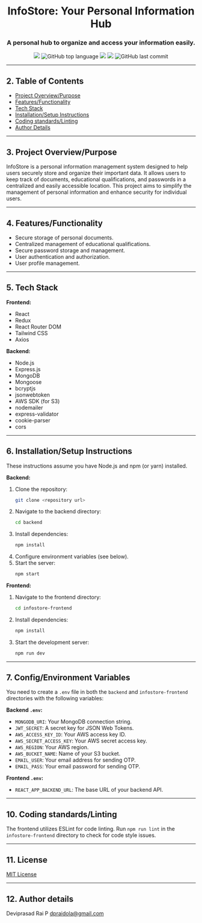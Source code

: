 <div align='center'>
  <h1 align='center'>InfoStore: Your Personal Information Hub</h1>
  <h3 align='center'>A personal hub to organize and access your information easily.</h3>

  <img src='https://img.shields.io/badge/License-MIT-blue.svg' />
  <img alt="GitHub top language" src="https://img.shields.io/github/languages/top/devi5040/infostore_MERN">
  <img src='https://img.shields.io/badge/Frontend-React-blue' />
  <img src='https://img.shields.io/badge/Backend-Node.js-green' />
   <img alt="GitHub last commit" src="https://img.shields.io/github/last-commit/devi5040/infostore_MERN">
  
</div>

---

## 2. Table of Contents

* [Project Overview/Purpose](#project-overviewpurpose)
* [Features/Functionality](#featuresfunctionality)
* [Tech Stack](#tech-stack)
* [Installation/Setup Instructions](#installationsetup-instructions)
* [Coding standards/Linting](#coding-standardslinting)
* [Author Details](#author-details)


---

## 3. Project Overview/Purpose

InfoStore is a personal information management system designed to help users securely store and organize their important data.  It allows users to keep track of documents, educational qualifications, and passwords in a centralized and easily accessible location.  This project aims to simplify the management of personal information and enhance security for individual users.


---

## 4. Features/Functionality

* Secure storage of personal documents.
* Centralized management of educational qualifications.
* Secure password storage and management.
* User authentication and authorization.
* User profile management.


---

## 5. Tech Stack

**Frontend:**

* React
* Redux
* React Router DOM
* Tailwind CSS
* Axios


**Backend:**

* Node.js
* Express.js
* MongoDB
* Mongoose
* bcryptjs
* jsonwebtoken
* AWS SDK (for S3)
* nodemailer
* express-validator
* cookie-parser
* cors


---

## 6. Installation/Setup Instructions

These instructions assume you have Node.js and npm (or yarn) installed.

**Backend:**

1. Clone the repository:
   ```sh
   git clone <repository url>
   ```
2. Navigate to the backend directory:
   ```sh
   cd backend
   ```
3. Install dependencies:
   ```sh
   npm install
   ```
4. Configure environment variables (see below).
5. Start the server:
   ```sh
   npm start
   ```

**Frontend:**

1. Navigate to the frontend directory:
   ```sh
   cd infostore-frontend
   ```
2. Install dependencies:
   ```sh
   npm install
   ```
3. Start the development server:
   ```sh
   npm run dev
   ```


---

## 7. Config/Environment Variables

You need to create a `.env` file in both the `backend` and `infostore-frontend` directories with the following variables:


**Backend `.env`:**

* `MONGODB_URI`: Your MongoDB connection string.
* `JWT_SECRET`: A secret key for JSON Web Tokens.
* `AWS_ACCESS_KEY_ID`: Your AWS access key ID.
* `AWS_SECRET_ACCESS_KEY`: Your AWS secret access key.
* `AWS_REGION`: Your AWS region.
* `AWS_BUCKET_NAME`: Name of your S3 bucket.
* `EMAIL_USER`: Your email address for sending OTP.
* `EMAIL_PASS`: Your email password for sending OTP.


**Frontend `.env`:**

* `REACT_APP_BACKEND_URL`: The base URL of your backend API.


---

## 10. Coding standards/Linting

The frontend utilizes ESLint for code linting.  Run `npm run lint` in the `infostore-frontend` directory to check for code style issues.


---

## 11. License

[MIT License](LICENSE)


---

## 12. Author details

Deviprasad Rai P
<dpraidola@gmail.com>

